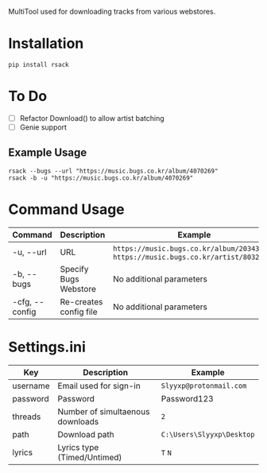 MultiTool used for downloading tracks from various webstores.

# Installation
```
pip install rsack
```
# To Do
- [ ] Refactor Download() to allow artist batching  
- [ ] Genie support

## Example Usage
```
rsack --bugs --url "https://music.bugs.co.kr/album/4070269"
rsack -b -u "https://music.bugs.co.kr/album/4070269"
```

# Command Usage
Command  | Description  | Example
------------- | ------------- | -------------
-u, --url | URL  | `https://music.bugs.co.kr/album/20343816`, `https://music.bugs.co.kr/artist/80327433`
-b, --bugs | Specify Bugs Webstore | No additional parameters
-cfg, --config | Re-creates config file | No additional parameters

# Settings.ini
Key  | Description  | Example
------------- | ------------- | -------------
username | Email used for sign-in  | `Slyyxp@protonmail.com`
password | Password | Password123
threads | Number of simultaenous downloads | `2`
path | Download path | `C:\Users\Slyyxp\Desktop`
lyrics | Lyrics type (Timed/Untimed) | `T` `N`
